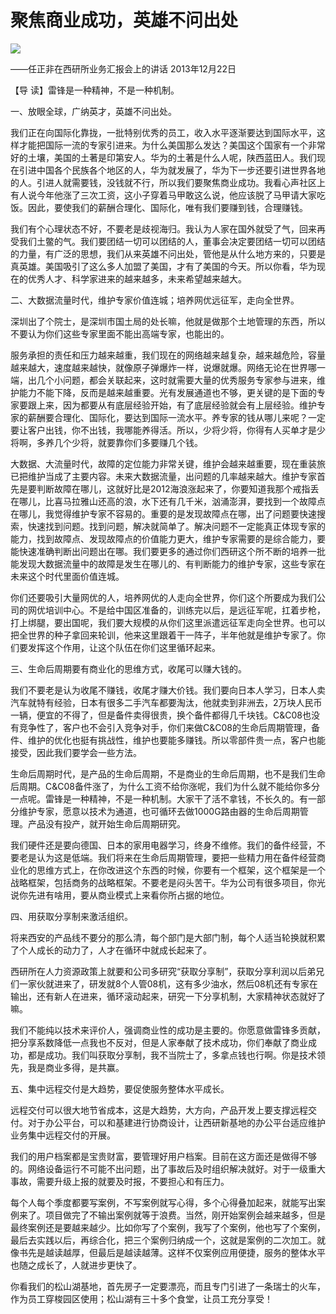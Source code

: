 # 聚焦商业成功，英雄不问出处
<img class="pv" src="https://api.visitor.plantree.me/visitor-badge/pv?namespace=plantree.me&key=renzhengfei-speeches/./docs/speeches/2013/12/聚焦商业成功，英雄不问出处.md">


——任正非在西研所业务汇报会上的讲话
2013年12月22日



【导  读】雷锋是一种精神，不是一种机制。



一、放眼全球，广纳英才，英雄不问出处。

我们正在向国际化靠拢，一批特别优秀的员工，收入水平逐渐要达到国际水平，这样才能把国际一流的专家引进来。为什么美国那么发达？美国这个国家有一个非常好的土壤，美国的土著是印第安人。华为的土著是什么人呢，陕西蓝田人。我们现在引进中国各个民族各个地区的人，华为就发展了，华为下一步还要引进世界各地的人。引进人就需要钱，没钱就不行，所以我们要聚焦商业成功。我看心声社区上有人说今年他涨了三次工资，这小子穿着马甲敢这么说，他应该脱了马甲请大家吃饭。因此，要使我们的薪酬合理化、国际化，唯有我们要赚到钱，合理赚钱。

我们有个心理状态不好，不要老是歧视海归。我认为人家在国外就受了气，回来再受我们土鳖的气。我们要团结一切可以团结的人，董事会决定要团结一切可以团结的力量，有广泛的思想，我们从来英雄不问出处，管他是从什么地方来的，只要是真英雄。美国吸引了这么多人加盟了美国，才有了美国的今天。所以你看，华为现在的优秀人才、科学家进来的越来越多，未来希望越来越大。

二、大数据流量时代，维护专家价值连城；培养网优远征军，走向全世界。

深圳出了个院士，是深圳市国土局的处长嘛，他就是做那个土地管理的东西，所以不要认为你们这些专家里面不能出高端专家，也能出的。

服务承担的责任和压力越来越重，我们现在的网络越来越复杂，越来越危险，容量越来越大，速度越来越快，就像原子弹爆炸一样，说爆就爆。网络无论在世界哪一端，出几个小问题，都会关联起来，这时就需要大量的优秀服务专家参与进来，维护能力不能下降，反而是越来越重要。光有发展通道也不够，更关键的是下面的专家要跟上来，因为都要从有底层经验开始，有了底层经验就会有上层经验。维护专家的薪酬要合理化、国际化，要达到国际一流水平。养专家的钱从哪儿来呢？一定要让客户出钱，你不出钱，我哪能养得活。所以，少将少将，你得有人买单才是少将啊，多养几个少将，就要靠你们多要赚几个钱。

大数据、大流量时代，故障的定位能力非常关键，维护会越来越重要，现在重装旅已把维护当成了主要内容。未来大数据流量，出问题的几率越来越大。维护专家首先是要判断故障在哪儿，这就好比是2012海浪涨起来了，你要知道我那个戒指丢在哪儿，比喜马拉雅山还高的浪，水下还有几千米，汹涌澎湃，要找到一个故障点在哪儿，我觉得维护专家不容易的。重要的是发现故障点在哪，出了问题要快速搜索，快速找到问题。找到问题，解决就简单了。解决问题不一定能真正体现专家的能力，找到故障点、发现故障点的价值能力更大，维护专家需要的是综合能力，要能快速准确判断出问题出在哪。我们要更多的通过你们西研这个所不断的培养一批能发现大数据流量中的故障是发生在哪儿的、有判断能力的维护专家，这些专家在未来这个时代里面价值连城。

你们还要吸引大量网优的人，培养网优的人走向全世界，你们这个所要成为我们公司的网优培训中心。不是给中国区准备的，训练完以后，是远征军呢，扛着步枪，打上绑腿，要出国呢，我们要大规模的从你们这里派遣远征军走向全世界。也可以把全世界的种子拿回来轮训，他来这里跟着干一阵子，半年他就是维护专家了。你们要发挥这个作用，让这个队伍在你们这里循环起来。

三、生命后周期要有商业化的思维方式，收尾可以赚大钱的。

我们不要老是认为收尾不赚钱，收尾才赚大价钱。我们要向日本人学习，日本人卖汽车就特有经验，日本有很多二手汽车都要淘汰，他就卖到非洲去，2万块人民币一辆，便宜的不得了，但是备件卖得很贵，换个备件都得几千块钱。C&C08也没有竞争性了，客户也不会引入竞争对手，你们来做C&C08的生命后周期管理，备件、维护的优化也挺有挑战性，维护也要能多赚钱。所以零部件贵一点，客户也能接受，因此我们要学会一些方法。

生命后周期时代，是产品的生命后周期，不是商业的生命后周期，也不是我们生命后周期。C&C08备件涨了，为什么工资不给你涨呢，我们为什么就不能给你多分一点呢。雷锋是一种精神，不是一种机制。大家干了活不拿钱，不长久的。有一部分维护专家，愿意以技术为通道，也可循环去做1000G路由器的生命后周期管理。产品没有投产，就开始生命后周期研究。

我们硬件还是要向德国、日本的家用电器学习，终身不维修。我们的备件经营，不要老是认为这是低端。我们将来在生命后周期管理，要把一些精力用在备件经营商业化的思维方式上，在你改进这个东西的时候，你要有一个框架，这个框架是一个战略框架，包括商务的战略框架。不要老是闷头苦干。华为公司有很多项目，你光说你先进有啥用，要从商业模式上来看你所占据的地位。

四、用获取分享制来激活组织。

将来西安的产品线不要分的那么清，每个部门是大部门制，每个人适当轮换就积累了个人成长的动力了，人才在循环中就成长起来了。

西研所在人力资源政策上就要和公司多研究“获取分享制”，获取分享利润以后弟兄们一家伙就进来了，研发就8个人管08机，这有多少油水，然后08机还有专家在输出，还有新人在进来，循环滚动起来，研究一下分享机制，大家精神状态就好了嘛。

我们不能纯以技术来评价人，强调商业性的成功是主要的。你愿意做雷锋多贡献，把分享系数降低一点我也不反对，但是人家奉献了技术成功，你们奉献了商业成功，都是成功。我们叫获取分享制，我不当院士了，多拿点钱也行啊。你是技术领先，我是商业多得，是共赢。

五、集中远程交付是大趋势，要促使服务整体水平成长。

远程交付可以很大地节省成本，这是大趋势，大方向，产品开发上要支撑远程交付。对于办公平台，可以和基建进行协商设计，让西研新基地的办公平台适应维护业务集中远程交付的开展。

我们的用户档案都是宝贵财富，要管理好用户档案。目前在这方面还是做得不够的。网络设备运行不可能不出问题，出了事故后及时组织解决就好。对于一级重大事故，需要升级上报的就要及时报，不要担心和有压力。

每个人每个季度都要写案例，不写案例就写心得，多个心得叠加起来，就能写出案例来了。项目做完了不输出案例就等于浪费。当然，刚开始案例会越来越多，但是最终案例还是要越来越少。比如你写了个案例，我写了个案例，他也写了个案例，最后去实践以后，再综合化，把三个案例归纳成一个，这就是案例的二次加工。就像书先是越读越厚，但最后是越读越薄。这样不仅案例应用便捷，服务的整体水平也随之成长了，人就进步更快了。

你看我们的松山湖基地，首先房子一定要漂亮，而且专门引进了一条瑞士的火车，作为员工穿梭园区使用；松山湖有三十多个食堂，让员工充分享受！
